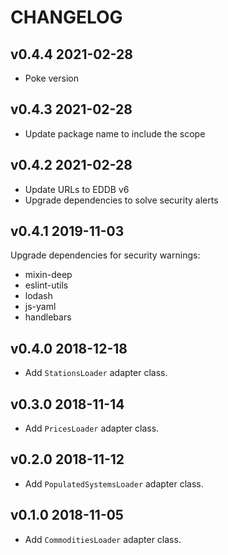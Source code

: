 # CHANGELOG

## v0.4.4 2021-02-28
* Poke version

## v0.4.3 2021-02-28
* Update package name to include the scope

## v0.4.2 2021-02-28
* Update URLs to EDDB v6
* Upgrade dependencies to solve security alerts

## v0.4.1 2019-11-03
Upgrade dependencies for security warnings:

  * mixin-deep
  * eslint-utils
  * lodash
  * js-yaml
  * handlebars

## v0.4.0 2018-12-18
* Add `StationsLoader` adapter class.

## v0.3.0 2018-11-14
* Add `PricesLoader` adapter class.

## v0.2.0 2018-11-12
* Add `PopulatedSystemsLoader` adapter class.

## v0.1.0 2018-11-05
* Add `CommoditiesLoader` adapter class.
